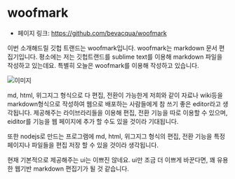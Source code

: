 # woofmark

 - 페이지 링크: https://github.com/bevacqua/woofmark

 이번 소개해드릴 깃헙 트랜드는 woofmark입니다. woofmark는 markdown 문서 편집기입니다.
 평소에는 저는 깃헙트랜드를 sublime text를 이용해 markdown 파일을 작성하고 있는데요. 특별히 오늘은 woofmark를 이용해 작성하고 있습니다.

 ![이미지](https://raw.githubusercontent.com/TeamSEGO/github-trend-kr/master/img/016-11-01.png)

 md, html, 위그지그 형식으로 다 편집, 전환이 가능한게 저희와 같이 자료나 wiki등을 markdown형식으로 작성하여 웹으로 배포하는 사람들에게 참 쓰기 좋은 editor라고 생각됩니다. 
 제공해주는 라이브라리들을 이용해 편집, 전환 기능을 따로 이용할 수 있으며, eiditor를 기능을 웹 페이지에 추가 할 수도 있을 것이라 기대됩니다. 

 또한 nodejs로 만드는 프로그램에 md, html, 위그지그 형식의 편집, 전환 기능을 특정 페이지나 파일들을 편집 저장 할 수 있을 것이라 생각됩니다.

 현재 기본적으로 제공해주는 ui는 이쁘진 않네요. ui만 조금 더 이쁘게 바꾼다면, 꽤 유용한 웹기반 markdown 편집기가 될 것 같습니다.